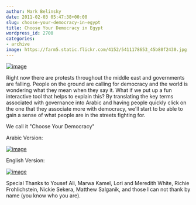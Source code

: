 ```yaml
---
author: Mark Belinsky
date: 2011-02-03 05:47:38+00:00
slug: choose-your-democracy-in-egypt
title: Choose Your Democracy in Egypt
wordpress_id: 2700
categories:
- archive
image: https://farm5.static.flickr.com/4152/5411178653_45b80f2430.jpg
---
```


[![image](https://farm5.static.flickr.com/4152/5411178653_45b80f2430.jpg)](http://bit.ly/democracy_en)


Right now there are protests throughout the middle east and governments are falling. People on the ground are calling for democracy and the world is wondering what they mean when they say it. What if we put up a fun interactive tool that helps to explain this? By translating the key terms associated with governance into Arabic and having people quickly click on the one that they associate more with democracy, we'll start to be able to gain a sense of what people are in the streets fighting for.

We call it "Choose Your Democracy"

Arabic Version:

[![image](https://farm5.static.flickr.com/4139/5412068639_a77a9817dc.jpg)](http://bit.ly/democracy_ar)

English Version:

[![image](https://farm6.static.flickr.com/5172/5412068959_27a2e78282.jpg)](http://bit.ly/democracy_en )

Special Thanks to Yousef Ali, Marwa Kamel, Lori and Meredith White, Richie Frohlichstein, Nickie Sekera, Matthew Salganik, and those I can not thank by name (you know who you are).

